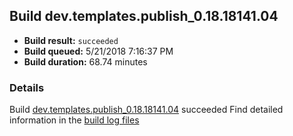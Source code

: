 ## Build dev.templates.publish_0.18.18141.04
- **Build result:** `succeeded`
- **Build queued:** 5/21/2018 7:16:37 PM
- **Build duration:** 68.74 minutes
### Details
Build [dev.templates.publish_0.18.18141.04](https://winappstudio.visualstudio.com/web/build.aspx?pcguid=a4ef43be-68ce-4195-a619-079b4d9834c2&builduri=vstfs%3a%2f%2f%2fBuild%2fBuild%2f25697) succeeded
Find detailed information in the [build log files](https://uwpctdiags.blob.core.windows.net/buildlogs/dev.templates.publish_0.18.18141.04_logs.zip)
